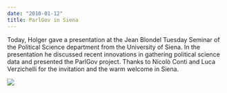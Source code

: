 ```yaml
---
date: "2010-01-12"
title: ParlGov in Siena
---
```


Today, Holger gave a presentation at the Jean Blondel Tuesday Seminar of the Political Science department from the University of Siena. In the presentation he discussed recent innovations in gathering political science data and presented the ParlGov project. Thanks to Nicolò Conti and Luca Verzichelli for the invitation and the warm welcome in Siena.
 

![](/images/parliament-sweden.jpg)
